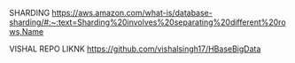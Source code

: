 
SHARDING
    https://aws.amazon.com/what-is/database-sharding/#:~:text=Sharding%20involves%20separating%20different%20rows,Name


VISHAL REPO LIKNK https://github.com/vishalsingh17/HBaseBigData
